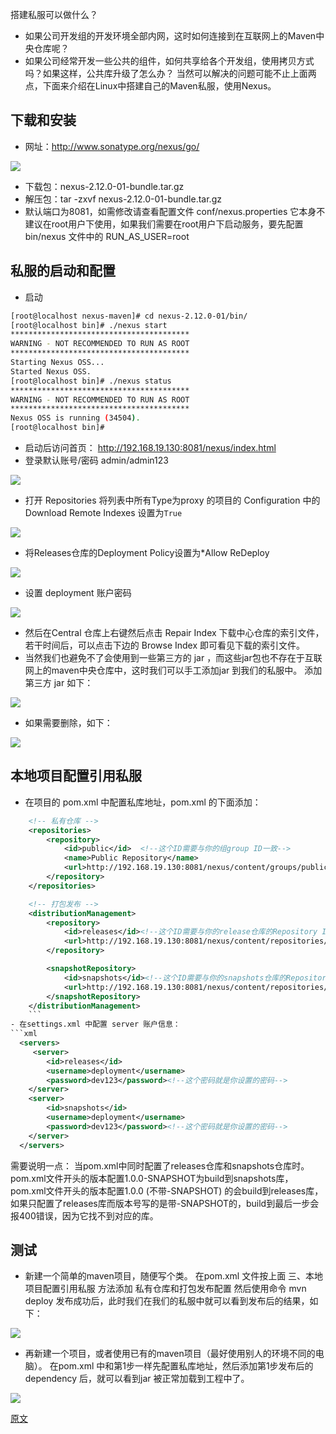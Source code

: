 搭建私服可以做什么？
- 如果公司开发组的开发环境全部内网，这时如何连接到在互联网上的Maven中央仓库呢？
- 如果公司经常开发一些公共的组件，如何共享给各个开发组，使用拷贝方式吗？如果这样，公共库升级了怎么办？
当然可以解决的问题可能不止上面两点，下面来介绍在Linux中搭建自己的Maven私服，使用Nexus。
## 下载和安装
- 网址：http://www.sonatype.org/nexus/go/

 ![](img/nexus-1.png)

- 下载包：nexus-2.12.0-01-bundle.tar.gz
- 解压包：tar -zxvf nexus-2.12.0-01-bundle.tar.gz
- 默认端口为8081，如需修改请查看配置文件 conf/nexus.properties
它本身不建议在root用户下使用，如果我们需要在root用户下启动服务，要先配置 bin/nexus 文件中的 RUN_AS_USER=root
## 私服的启动和配置
- 启动

```bash
[root@localhost nexus-maven]# cd nexus-2.12.0-01/bin/
[root@localhost bin]# ./nexus start
****************************************
WARNING - NOT RECOMMENDED TO RUN AS ROOT
****************************************
Starting Nexus OSS...
Started Nexus OSS.
[root@localhost bin]# ./nexus status
****************************************
WARNING - NOT RECOMMENDED TO RUN AS ROOT
****************************************
Nexus OSS is running (34504).
[root@localhost bin]#
```
- 启动后访问首页： http://192.168.19.130:8081/nexus/index.html
- 登录默认账号/密码 admin/admin123

 ![](img/nexus-2.png)
- 打开 Repositories 将列表中所有Type为proxy 的项目的 Configuration 中的 Download Remote Indexes 设置为`True`

 ![](img/nexus-3.png)
- 将Releases仓库的Deployment Policy设置为*Allow ReDeploy

 ![](img/nexus-4.png)
- 设置 deployment 账户密码

 ![](img/nexus-5.png)

- 然后在Central 仓库上右键然后点击 Repair Index 下载中心仓库的索引文件，若干时间后，可以点击下边的 Browse Index 即可看见下载的索引文件。
 - 当然我们也避免不了会使用到一些第三方的 jar ，而这些jar包也不存在于互联网上的maven中央仓库中，这时我们可以手工添加jar 到我们的私服中。
添加第三方 jar 如下：

 ![](img/6.png)
 - 如果需要删除，如下：

 ![](img/7.png)
## 本地项目配置引用私服
- 在项目的 pom.xml 中配置私库地址，pom.xml 的下面添加：
```xml
    <!-- 私有仓库 -->
    <repositories>
        <repository>
            <id>public</id>  <!--这个ID需要与你的组group ID一致-->
            <name>Public Repository</name>
            <url>http://192.168.19.130:8081/nexus/content/groups/public</url>
        </repository>
    </repositories>

    <!-- 打包发布 -->
    <distributionManagement>
        <repository>
            <id>releases</id><!--这个ID需要与你的release仓库的Repository ID一致-->
            <url>http://192.168.19.130:8081/nexus/content/repositories/releases</url>
        </repository>

        <snapshotRepository>
            <id>snapshots</id><!--这个ID需要与你的snapshots仓库的Repository ID一致-->
            <url>http://192.168.19.130:8081/nexus/content/repositories/snapshots</url>
        </snapshotRepository>
    </distributionManagement>
    ```
- 在settings.xml 中配置 server 账户信息：
```xml
  <servers>
     <server>
        <id>releases</id>
        <username>deployment</username>
        <password>dev123</password><!--这个密码就是你设置的密码-->
    </server>
    <server>
        <id>snapshots</id>
        <username>deployment</username>
        <password>dev123</password><!--这个密码就是你设置的密码-->
    </server>
  </servers>
  ```
需要说明一点：
当pom.xml中同时配置了releases仓库和snapshots仓库时。
pom.xml文件开头的版本配置1.0.0-SNAPSHOT为build到snapshots库，
pom.xml文件开头的版本配置1.0.0 (不带-SNAPSHOT) 的会build到releases库，
如果只配置了releases库而版本号写的是带-SNAPSHOT的，build到最后一步会报400错误，因为它找不到对应的库。
## 测试
- 新建一个简单的maven项目，随便写个类。
在pom.xml 文件按上面 三、本地项目配置引用私服 方法添加 私有仓库和打包发布配置
然后使用命令 mvn deploy 发布成功后，此时我们在我们的私服中就可以看到发布后的结果，如下：

 ![](img/8.png)
- 再新建一个项目，或者使用已有的maven项目（最好使用别人的环境不同的电脑）。
在pom.xml 中和第1步一样先配置私库地址，然后添加第1步发布后的 dependency 后，就可以看到jar 被正常加载到工程中了。

 ![](img/9.png)

 [原文](https://yq.aliyun.com/articles/7427?spm=5176.100238.yqhn2.18.NJddmy)
